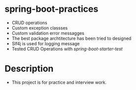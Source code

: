 # spring-boot-practices
- CRUD operations
- Custom exception classses
- Custom validation error messagges
- The best package archtitecture has been tried to designed
- Slf4j is used for logging message
- Tested CRUD Operations with *spring-boot-starter-test*

# Description
- This project is for practice and interview work.
